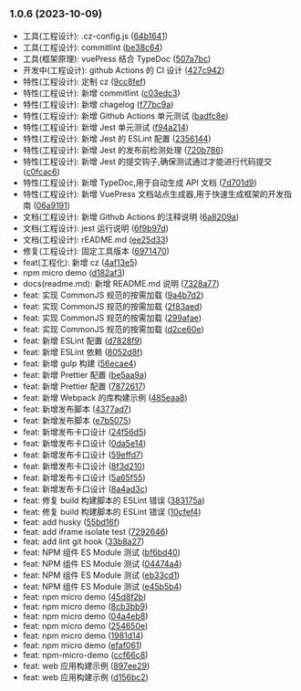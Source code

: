 ## <small>1.0.6 (2023-10-09)</small>

* 工具(工程设计): .cz-config.js ([64b1641](https://github.com/ziyi2/micro-framework/commit/64b1641))
* 工具(工程设计): commitlint ([be38c64](https://github.com/ziyi2/micro-framework/commit/be38c64))
* 工具(框架原理): vuePress 结合 TypeDoc ([507a7bc](https://github.com/ziyi2/micro-framework/commit/507a7bc))
* 开发中(工程设计): github Actions 的 CI 设计 ([427c942](https://github.com/ziyi2/micro-framework/commit/427c942))
* 特性(工程设计): 定制 cz ([9cc8fef](https://github.com/ziyi2/micro-framework/commit/9cc8fef))
* 特性(工程设计): 新增  commitlint ([c03edc3](https://github.com/ziyi2/micro-framework/commit/c03edc3))
* 特性(工程设计): 新增 chagelog ([f77bc9a](https://github.com/ziyi2/micro-framework/commit/f77bc9a))
* 特性(工程设计): 新增 Github Actions 单元测试 ([badfc8e](https://github.com/ziyi2/micro-framework/commit/badfc8e))
* 特性(工程设计): 新增 Jest 单元测试 ([f94a214](https://github.com/ziyi2/micro-framework/commit/f94a214))
* 特性(工程设计): 新增 Jest 的 ESLint 配置 ([2356144](https://github.com/ziyi2/micro-framework/commit/2356144))
* 特性(工程设计): 新增 Jest 的发布前检测处理 ([720b786](https://github.com/ziyi2/micro-framework/commit/720b786))
* 特性(工程设计): 新增 Jest 的提交钩子,确保测试通过才能进行代码提交 ([c0fcac6](https://github.com/ziyi2/micro-framework/commit/c0fcac6))
* 特性(工程设计): 新增 TypeDoc,用于自动生成 API 文档 ([7d701d9](https://github.com/ziyi2/micro-framework/commit/7d701d9))
* 特性(工程设计): 新增 VuePress 文档站点生成器,用于快速生成框架的开发指南 ([06a9191](https://github.com/ziyi2/micro-framework/commit/06a9191))
* 文档(工程设计): 新增 Github Actions 的注释说明 ([6a8209a](https://github.com/ziyi2/micro-framework/commit/6a8209a))
* 文档(工程设计): jest 运行说明 ([6f9b97d](https://github.com/ziyi2/micro-framework/commit/6f9b97d))
* 文档(工程设计): rEADME.md ([ee25d33](https://github.com/ziyi2/micro-framework/commit/ee25d33))
* 修复(工程设计): 固定工具版本 ([6971470](https://github.com/ziyi2/micro-framework/commit/6971470))
* feat(工程化): 新增 cz ([4af13e5](https://github.com/ziyi2/micro-framework/commit/4af13e5))
* npm micro demo ([d182af3](https://github.com/ziyi2/micro-framework/commit/d182af3))
* docs(readme.md): 新增 README.md 说明 ([7328a77](https://github.com/ziyi2/micro-framework/commit/7328a77))
* feat: 实现 CommonJS 规范的按需加载 ([9a4b7d2](https://github.com/ziyi2/micro-framework/commit/9a4b7d2))
* feat: 实现 CommonJS 规范的按需加载 ([2f83aed](https://github.com/ziyi2/micro-framework/commit/2f83aed))
* feat: 实现 CommonJS 规范的按需加载 ([299afae](https://github.com/ziyi2/micro-framework/commit/299afae))
* feat: 实现 CommonJS 规范的按需加载 ([d2ce60e](https://github.com/ziyi2/micro-framework/commit/d2ce60e))
* feat: 新增 ESLint 配置 ([d7828f9](https://github.com/ziyi2/micro-framework/commit/d7828f9))
* feat: 新增 ESLint 依赖 ([8052d8f](https://github.com/ziyi2/micro-framework/commit/8052d8f))
* feat: 新增 gulp 构建 ([56ecae4](https://github.com/ziyi2/micro-framework/commit/56ecae4))
* feat: 新增 Prettier 配置 ([be5aa9a](https://github.com/ziyi2/micro-framework/commit/be5aa9a))
* feat: 新增 Prettier 配置 ([7872617](https://github.com/ziyi2/micro-framework/commit/7872617))
* feat: 新增 Webpack 的库构建示例 ([485eaa8](https://github.com/ziyi2/micro-framework/commit/485eaa8))
* feat: 新增发布脚本 ([4377ad7](https://github.com/ziyi2/micro-framework/commit/4377ad7))
* feat: 新增发布脚本 ([e7b5075](https://github.com/ziyi2/micro-framework/commit/e7b5075))
* feat: 新增发布卡口设计 ([24f56d5](https://github.com/ziyi2/micro-framework/commit/24f56d5))
* feat: 新增发布卡口设计 ([0da5e14](https://github.com/ziyi2/micro-framework/commit/0da5e14))
* feat: 新增发布卡口设计 ([59effd7](https://github.com/ziyi2/micro-framework/commit/59effd7))
* feat: 新增发布卡口设计 ([8f3d210](https://github.com/ziyi2/micro-framework/commit/8f3d210))
* feat: 新增发布卡口设计 ([5a65f55](https://github.com/ziyi2/micro-framework/commit/5a65f55))
* feat: 新增发布卡口设计 ([8a4ad3c](https://github.com/ziyi2/micro-framework/commit/8a4ad3c))
* feat: 修复 build 构建脚本的 ESLint 错误 ([383175a](https://github.com/ziyi2/micro-framework/commit/383175a))
* feat: 修复 build 构建脚本的 ESLint 错误 ([10cfef4](https://github.com/ziyi2/micro-framework/commit/10cfef4))
* feat: add husky ([55bd16f](https://github.com/ziyi2/micro-framework/commit/55bd16f))
* feat: add iframe isolate test ([7292646](https://github.com/ziyi2/micro-framework/commit/7292646))
* feat: add lint git hook ([33b8a27](https://github.com/ziyi2/micro-framework/commit/33b8a27))
* feat: NPM 组件 ES Module 测试 ([bf6bd40](https://github.com/ziyi2/micro-framework/commit/bf6bd40))
* feat: NPM 组件 ES Module 测试 ([04474a4](https://github.com/ziyi2/micro-framework/commit/04474a4))
* feat: NPM 组件 ES Module 测试 ([eb33cd1](https://github.com/ziyi2/micro-framework/commit/eb33cd1))
* feat: NPM 组件 ES Module 测试 ([e45b5b4](https://github.com/ziyi2/micro-framework/commit/e45b5b4))
* feat: npm micro demo ([45d8f2b](https://github.com/ziyi2/micro-framework/commit/45d8f2b))
* feat: npm micro demo ([8cb3bb9](https://github.com/ziyi2/micro-framework/commit/8cb3bb9))
* feat: npm micro demo ([04a4eb8](https://github.com/ziyi2/micro-framework/commit/04a4eb8))
* feat: npm micro demo ([254650e](https://github.com/ziyi2/micro-framework/commit/254650e))
* feat: npm micro demo ([1981d14](https://github.com/ziyi2/micro-framework/commit/1981d14))
* feat: npm micro demo ([efaf061](https://github.com/ziyi2/micro-framework/commit/efaf061))
* feat: npm-micro-demo ([ccf66c8](https://github.com/ziyi2/micro-framework/commit/ccf66c8))
* feat: web 应用构建示例 ([897ee29](https://github.com/ziyi2/micro-framework/commit/897ee29))
* feat: web 应用构建示例 ([d156bc2](https://github.com/ziyi2/micro-framework/commit/d156bc2))



